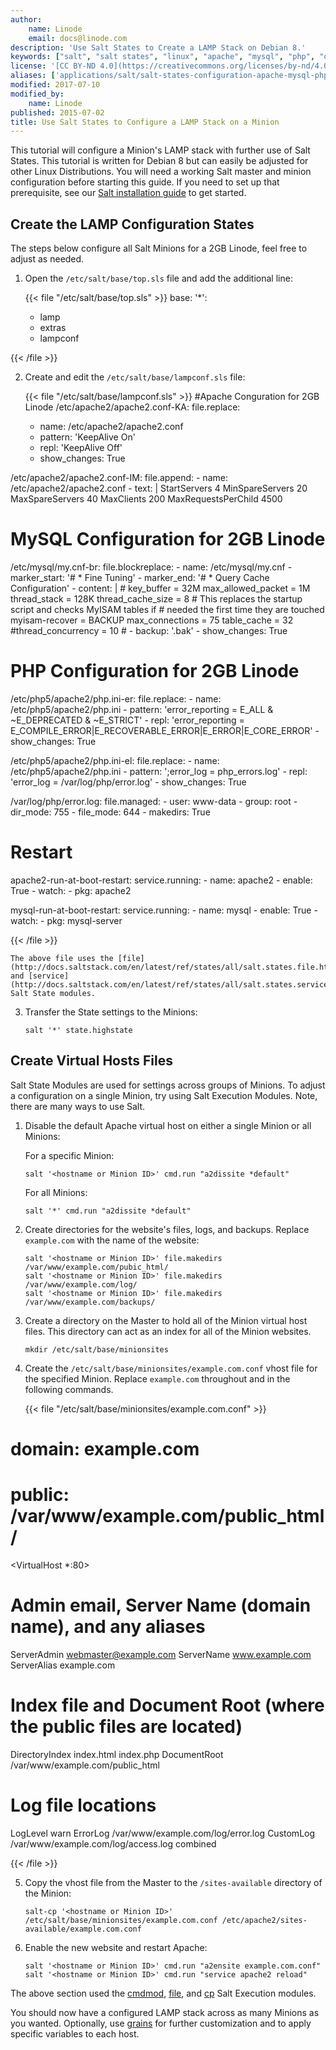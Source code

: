 ```yaml
---
author:
    name: Linode
    email: docs@linode.com
description: 'Use Salt States to Create a LAMP Stack on Debian 8.'
keywords: ["salt", "salt states", "linux", "apache", "mysql", "php", "debian 8"]
license: '[CC BY-ND 4.0](https://creativecommons.org/licenses/by-nd/4.0)'
aliases: ['applications/salt/salt-states-configuration-apache-mysql-php/']
modified: 2017-07-10
modified_by:
    name: Linode
published: 2015-07-02
title: Use Salt States to Configure a LAMP Stack on a Minion
---
```


This tutorial will configure a Minion's LAMP stack with further use of Salt States. This tutorial is written for Debian 8 but can easily be adjusted for other Linux Distributions. You will need a working Salt master and minion configuration before starting this guide. If you need to set up that prerequisite, see our [Salt installation guide](/docs/applications/configuration-management/getting-started-with-salt-basic-installation-and-setup) to get started.

## Create the LAMP Configuration States
The steps below configure all Salt Minions for a 2GB Linode, feel free to adjust as needed.

1.  Open the `/etc/salt/base/top.sls` file and add the additional line:

    {{< file "/etc/salt/base/top.sls" >}}
base:
  '*':
     - lamp
     - extras
     - lampconf

{{< /file >}}


2.  Create and edit the `/etc/salt/base/lampconf.sls` file:

    {{< file "/etc/salt/base/lampconf.sls" >}}
#Apache Conguration for 2GB Linode
/etc/apache2/apache2.conf-KA:
  file.replace:
    - name: /etc/apache2/apache2.conf
    - pattern: 'KeepAlive On'
    - repl: 'KeepAlive Off'
    - show_changes: True

/etc/apache2/apache2.conf-IM:
  file.append:
    - name: /etc/apache2/apache2.conf
    - text: |
        <IfModule mpm_prefork_module>
        StartServers 4
        MinSpareServers 20
        MaxSpareServers 40
        MaxClients 200
        MaxRequestsPerChild 4500
        </IfModule>

# MySQL Configuration for 2GB Linode
/etc/mysql/my.cnf-br:
  file.blockreplace:
    - name: /etc/mysql/my.cnf
    - marker_start: '# * Fine Tuning'
    - marker_end: '# * Query Cache Configuration'
    - content: |
        #
        key_buffer             = 32M
        max_allowed_packet     = 1M
        thread_stack           = 128K
        thread_cache_size      = 8
        # This replaces the startup script and checks MyISAM tables if
        # needed the first time they are touched
        myisam-recover         = BACKUP
        max_connections        = 75
        table_cache            = 32
        #thread_concurrency    = 10
        #
    - backup: '.bak'
    - show_changes: True

# PHP Configuration for 2GB Linode
/etc/php5/apache2/php.ini-er:
  file.replace:
    - name: /etc/php5/apache2/php.ini
    - pattern: 'error_reporting = E_ALL & ~E_DEPRECATED & ~E_STRICT'
    - repl: 'error_reporting = E_COMPILE_ERROR|E_RECOVERABLE_ERROR|E_ERROR|E_CORE_ERROR'
    - show_changes: True

/etc/php5/apache2/php.ini-el:
  file.replace:
    - name: /etc/php5/apache2/php.ini
    - pattern: ';error_log = php_errors.log'
    - repl: 'error_log = /var/log/php/error.log'
    - show_changes: True

/var/log/php/error.log:
  file.managed:
    - user: www-data
    - group: root
    - dir_mode: 755
    - file_mode: 644
    - makedirs: True

# Restart
apache2-run-at-boot-restart:
  service.running:
    - name: apache2
    - enable: True
    - watch:
      - pkg: apache2

mysql-run-at-boot-restart:
  service.running:
    - name: mysql
    - enable: True
    - watch:
      - pkg: mysql-server

{{< /file >}}


    The above file uses the [file](http://docs.saltstack.com/en/latest/ref/states/all/salt.states.file.html) and [service](http://docs.saltstack.com/en/latest/ref/states/all/salt.states.service.html) Salt State modules.


3.  Transfer the State settings to the Minions:

        salt '*' state.highstate

## Create Virtual Hosts Files
Salt State Modules are used for settings across groups of Minions. To adjust a configuration on a single Minion, try using Salt Execution Modules. Note, there are many ways to use Salt.

1.  Disable the default Apache virtual host on either a single Minion or all Minions:

    For a specific Minion:

        salt '<hostname or Minion ID>' cmd.run "a2dissite *default"

    For all Minions:

        salt '*' cmd.run "a2dissite *default"


2.  Create directories for the website's files, logs, and backups. Replace `example.com` with the name of the website:

        salt '<hostname or Minion ID>' file.makedirs /var/www/example.com/pubic_html/
        salt '<hostname or Minion ID>' file.makedirs /var/www/example.com/log/
        salt '<hostname or Minion ID>' file.makedirs /var/www/example.com/backups/

3.  Create a directory on the Master to hold all of the Minion virtual host files. This directory can act as an index for all of the Minion websites.

        mkdir /etc/salt/base/minionsites

4.  Create the `/etc/salt/base/minionsites/example.com.conf` vhost file for the specified Minion. Replace `example.com` throughout and in the following commands.

    {{< file "/etc/salt/base/minionsites/example.com.conf" >}}
# domain: example.com
# public: /var/www/example.com/public_html/

<VirtualHost *:80>
  # Admin email, Server Name (domain name), and any aliases
  ServerAdmin webmaster@example.com
  ServerName  www.example.com
  ServerAlias example.com

  # Index file and Document Root (where the public files are located)
  DirectoryIndex index.html index.php
  DocumentRoot /var/www/example.com/public_html
  # Log file locations
  LogLevel warn
  ErrorLog  /var/www/example.com/log/error.log
  CustomLog /var/www/example.com/log/access.log combined
</VirtualHost>

{{< /file >}}


5.  Copy the vhost file from the Master to the `/sites-available` directory of the Minion:

        salt-cp '<hostname or Minion ID>' /etc/salt/base/minionsites/example.com.conf /etc/apache2/sites-available/example.com.conf

6.  Enable the new website and restart Apache:

        salt '<hostname or Minion ID>' cmd.run "a2ensite example.com.conf"
        salt '<hostname or Minion ID>' cmd.run "service apache2 reload"

The above section used the [cmdmod](http://docs.saltstack.com/en/latest/ref/modules/all/salt.modules.cmdmod.html), [file](http://docs.saltstack.com/en/latest/ref/modules/all/salt.modules.file.html), and [cp](http://docs.saltstack.com/en/latest/ref/modules/all/salt.modules.cp.html) Salt Execution modules.

You should now have a configured LAMP stack across as many Minions as you wanted. Optionally, use [grains](http://docs.saltstack.com/en/latest/topics/targeting/grains.html) for further customization and to apply specific variables to each host.
